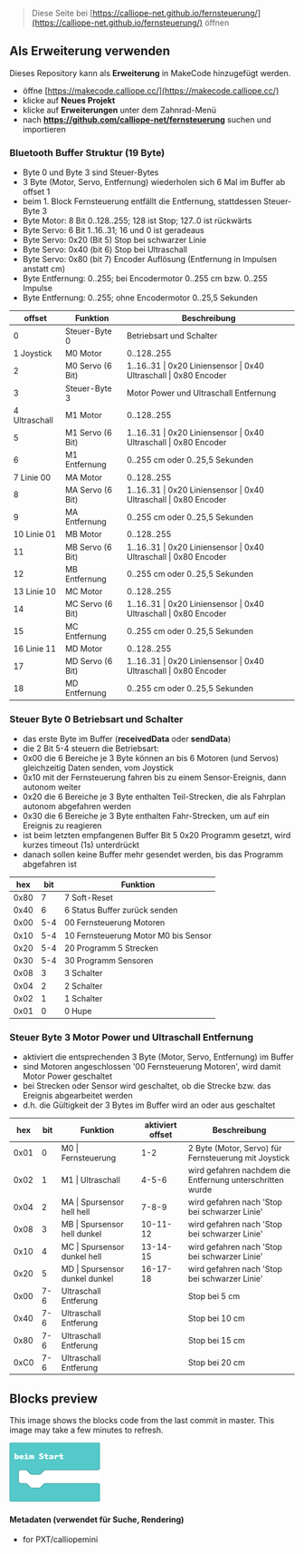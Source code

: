 
> Diese Seite bei [https://calliope-net.github.io/fernsteuerung/](https://calliope-net.github.io/fernsteuerung/) öffnen

## Als Erweiterung verwenden

Dieses Repository kann als **Erweiterung** in MakeCode hinzugefügt werden.

* öffne [https://makecode.calliope.cc/](https://makecode.calliope.cc/)
* klicke auf **Neues Projekt**
* klicke auf **Erweiterungen** unter dem Zahnrad-Menü
* nach **https://github.com/calliope-net/fernsteuerung** suchen und importieren

### Bluetooth Buffer Struktur (19 Byte)

* Byte 0 und Byte 3 sind Steuer-Bytes
* 3 Byte (Motor, Servo, Entfernung) wiederholen sich 6 Mal im Buffer ab offset 1
* beim 1. Block Fernsteuerung entfällt die Entfernung, stattdessen Steuer-Byte 3
* Byte Motor: 8 Bit 0..128..255; 128 ist Stop; 127..0 ist rückwärts
* Byte Servo: 6 Bit 1..16..31; 16 und 0 ist geradeaus
* Byte Servo: 0x20 (Bit 5) Stop bei schwarzer Linie
* Byte Servo: 0x40 (bit 6) Stop bei Ultraschall
* Byte Servo: 0x80 (bit 7) Encoder Auflösung (Entfernung in Impulsen anstatt cm)
* Byte Entfernung: 0..255; bei Encodermotor 0..255 cm bzw. 0..255 Impulse
* Byte Entfernung: 0..255; ohne Encodermotor 0..25,5 Sekunden

offset|Funktion|Beschreibung
---|---|---
0|Steuer-Byte 0|Betriebsart und Schalter
1 Joystick|M0 Motor|0..128..255
2|M0 Servo (6 Bit)|1..16..31 \| 0x20 Liniensensor \| 0x40 Ultraschall \| 0x80 Encoder
3|Steuer-Byte 3|Motor Power und Ultraschall Entfernung
4 Ultraschall|M1 Motor|0..128..255
5|M1 Servo (6 Bit)|1..16..31 \| 0x20 Liniensensor \| 0x40 Ultraschall \| 0x80 Encoder
6|M1 Entfernung|0..255 cm oder 0..25,5 Sekunden
7 Linie 00|MA Motor|0..128..255
8|MA Servo (6 Bit)|1..16..31 \| 0x20 Liniensensor \| 0x40 Ultraschall \| 0x80 Encoder
9|MA Entfernung|0..255 cm oder 0..25,5 Sekunden
10 Linie 01|MB Motor|0..128..255
11|MB Servo (6 Bit)|1..16..31 \| 0x20 Liniensensor \| 0x40 Ultraschall \| 0x80 Encoder
12|MB Entfernung|0..255 cm oder 0..25,5 Sekunden
13 Linie 10|MC Motor|0..128..255
14|MC Servo (6 Bit)|1..16..31 \| 0x20 Liniensensor \| 0x40 Ultraschall \| 0x80 Encoder
15|MC Entfernung|0..255 cm oder 0..25,5 Sekunden
16 Linie 11|MD Motor|0..128..255
17|MD Servo (6 Bit)|1..16..31 \| 0x20 Liniensensor \| 0x40 Ultraschall \| 0x80 Encoder
18|MD Entfernung|0..255 cm oder 0..25,5 Sekunden


### Steuer Byte 0 Betriebsart und Schalter

* das erste Byte im Buffer (**receivedData** oder **sendData**)
* die 2 Bit 5-4 steuern die Betriebsart:
* 0x00 die 6 Bereiche je 3 Byte können an bis 6 Motoren (und Servos) gleichzeitig Daten senden, vom Joystick
* 0x10 mit der Fernsteuerung fahren bis zu einem Sensor-Ereignis, dann autonom weiter
* 0x20 die 6 Bereiche je 3 Byte enthalten Teil-Strecken, die als Fahrplan autonom abgefahren werden
* 0x30 die 6 Bereiche je 3 Byte enthalten Fahr-Strecken, um auf ein Ereignis zu reagieren
* ist beim letzten empfangenen Buffer Bit 5 0x20 Programm gesetzt, wird kurzes timeout (1s) unterdrückt
* danach sollen keine Buffer mehr gesendet werden, bis das Programm abgefahren ist

hex|bit|Funktion
---|---|---
0x80|7|7 Soft-Reset
0x40|6|6 Status Buffer zurück senden
0x00|5-4|00 Fernsteuerung Motoren
0x10|5-4|10 Fernsteuerung Motor M0 bis Sensor
0x20|5-4|20 Programm 5 Strecken
0x30|5-4|30 Programm Sensoren
0x08|3|3 Schalter
0x04|2|2 Schalter
0x02|1|1 Schalter
0x01|0|0 Hupe

### Steuer Byte 3 Motor Power und Ultraschall Entfernung

* aktiviert die entsprechenden 3 Byte (Motor, Servo, Entfernung) im Buffer
* sind Motoren angeschlossen '00 Fernsteuerung Motoren', wird damit Motor Power geschaltet
* bei Strecken oder Sensor wird geschaltet, ob die Strecke bzw. das Ereignis abgearbeitet werden
* d.h. die Gültigkeit der 3 Bytes im Buffer wird an oder aus geschaltet

hex|bit|Funktion|aktiviert offset|Beschreibung
---|---|---|---|---
0x01|0|M0 \| Fernsteuerung|1-2|2 Byte (Motor, Servo) für Fernsteuerung mit Joystick
0x02|1|M1 \| Ultraschall|4-5-6|wird gefahren nachdem die Entfernung unterschritten wurde
0x04|2|MA \| Spursensor hell hell|7-8-9|wird gefahren nach 'Stop bei schwarzer Linie'
0x08|3|MB \| Spursensor hell dunkel|10-11-12|wird gefahren nach 'Stop bei schwarzer Linie'
0x10|4|MC \| Spursensor dunkel hell|13-14-15|wird gefahren nach 'Stop bei schwarzer Linie'
0x20|5|MD \| Spursensor dunkel dunkel|16-17-18|wird gefahren nach 'Stop bei schwarzer Linie'
0x00|7-6|Ultraschall Entferung||Stop bei 5 cm
0x40|7-6|Ultraschall Entferung||Stop bei 10 cm
0x80|7-6|Ultraschall Entferung||Stop bei 15 cm
0xC0|7-6|Ultraschall Entferung||Stop bei 20 cm





## Blocks preview

This image shows the blocks code from the last commit in master.
This image may take a few minutes to refresh.

![A rendered view of the blocks](https://github.com/calliope-net/fernsteuerung/raw/master/.github/makecode/blocks.png)

#### Metadaten (verwendet für Suche, Rendering)

* for PXT/calliopemini
<script src="https://makecode.com/gh-pages-embed.js"></script><script>makeCodeRender("{{ site.makecode.home_url }}", "{{ site.github.owner_name }}/{{ site.github.repository_name }}");</script>
